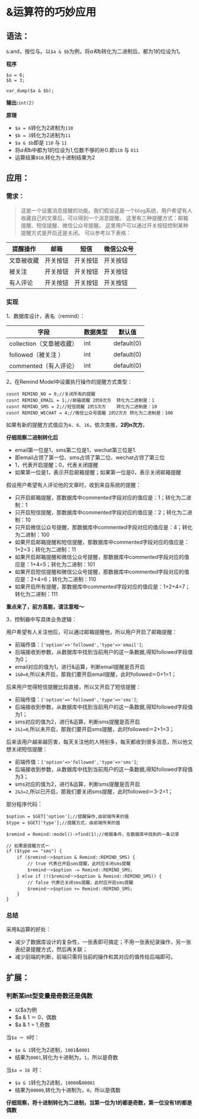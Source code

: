 # &运算符的巧妙应用

## 语法：
`&`:and，按位与。以`$a & $b`为例，将$a和$b转化为二进制后，都为1的位设为1。

**程序**

```
$a = 6;
$b = 3;

var_dump($a & $b);
```

**输出:**`int(2)`

**原理** 

+ `$a = 6`转化为2进制为`110`
+ `$b = 3`转化为2进制为`11`
+ `$a & $b`即是 `110` 与 `11`
+ 将$a和$b中都为1的位设为1,位数不够的补0.即`110` 与 `011`
+ 运算结果`010`,转化为十进制结果为2


## 应用：

### 需求：
> 这是一个设置消息提醒的功能。我们假设这是一个blog系统，用户希望有人收藏自己的文章后，可以得到一个消息提醒。
这里有三种提醒方式：邮箱提醒、短信提醒、微信公众号提醒。
这里用户可以通过开关按钮控制某种提醒方式是开启还是关闭。
可以参考以下表格：

| 提醒操作  |   邮箱   |    短信  | 微信公众号 | 
|---------|----------|---------|---------|
| 文章被收藏 | 开关按钮   | 开关按钮 | 开关按钮 |
|  被关注   | 开关按钮   | 开关按钮 | 开关按钮 |
|  有人评论 | 开关按钮   | 开关按钮 | 开关按钮 |

### 实现
1、数据库设计，表名（remind）：

| 字段  | 数据类型 | 默认值 |
|------|---------|-------|
| collection（文章被收藏）| int |default(0)|
| followed（被关注 ）    | int |default(0)|
| commented（有人评论）  | int |default(0)|

2、在Remind Model中设置执行操作的提醒方式类型：

```
cosnt REMIND_NO = 0;//关闭所有的提醒 
cosnt REMIND_EMAIL = 1;//邮箱提醒 2的0次方  转化为二进制是：1
cosnt REMIND_SMS = 2;//短信提醒 2的1次方    转化为二进制是：10
cosnt REMIND_WECHAT = 4;//微信公众号提醒 2的2次方 转化为二进制是：100
```
如果有新的提醒方式值应为`4`、`8`、`16`，依次类推，**2的n次方**。

**仔细观察二进制转化后** 

+ email第一位是1，sms第二位是1，wechat第三位是1.
+ 即email占领了第一位、sms占领了第二位、wechat占领了第三位
+ 1，代表开启提醒；0，代表关闭提醒
+ 如果第一位是1，表示开启邮箱提醒；如果第一位是0，表示关闭邮箱提醒


假设用户希望有人评论他的文章时，收到来自系统的提醒：

+ 只开启邮箱提醒，那数据库中commented字段对应的值应是：1；转化为二进制：1
+ 只开启短信提醒，那数据库中commented字段对应的值应是：2；转化为二进制：10
+ 只开启微信公众号提醒，那数据库中commented字段对应的值应是：4；转化为二进制：100
+ 如果开启邮箱提醒和短信提醒，那数据库中commented字段对应的值应是：1+2=3；转化为二进制：11
+ 如果开启邮箱提醒和微信公众号提醒，那数据库中commented字段对应的值应是：1+4=5；转化为二进制：101
+ 如果开启短信提醒和微信公众号提醒，那数据库中commented字段对应的值应是：2+4=6；转化为二进制：110
+ 如果开启所有提醒，那数据库中commented字段对应的值应是：1+2+4=7；转化为二进制：111

**重点来了，前方高能，请注意啦～**

3、控制器中写具体业务逻辑：

用户希望有人关注他后，可以通过邮箱提醒他，所以用户开启了邮箱提醒：

+ 前端传值：`['option'=>'followed','type'=>'email']`;
+ 后端接收到参数，从数据库中找到当前用户的这一条数据,得知followed字段值为0；
+ email对应的值为1，进行&运算，判断email提醒是否开启
+ `1&0=0`,所以未开启，那我们要开启email提醒，此时followed＝0+1=1；

后来用户觉得短信提醒比较直接，所以又开启了短信提醒：

+ 前端传值：`['option'=>'followed','type'=>'sms']`;
+ 后端接收到参数，从数据库中找到当前用户的这一条数据,得知followed字段值为1；
+ sms对应的值为2，进行&运算，判断sms提醒是否开启
+ `2&1=0`,所以未开启，那我们要开启sms提醒，此时followed＝2+1=3；

后来该用户越来越厉害，每天关注他的人特别多，每天都收到很多消息，所以他又想关闭短信提醒：

+ 前端传值：`['option'=>'followed','type'=>'sms']`;
+ 后端接收到参数，从数据库中找到当前用户的这一条数据,得知followed字段值为3；
+ sms对应的值为2，进行&运算，判断sms提醒是否开启
+ `2&3=2`,所以已开启，那我们要关闭sms提醒，此时followed＝3-2=1；

部分程序代码：

```
$option = $GET['option'];//提醒操作,由前端传来的值
$type = $GET['type'];//提醒方式，由前端传来的值

$remind = Remind::model()->find(1);//根据条件，在数据库中找到的一条记录

// 如果是提醒方式一
if ($type == "sms") {
	if ($remind－>$option & Remind::REMIND_SMS) {
		// true 代表已开启sms提醒，此时应关闭sms提醒
		$remind－>$option -= Remind::REMIND_SMS;
	} else if (!($remind－>$option & Remind::REMIND_SMS)) {
		// false 代表已关闭sms提醒，此时应开启sms提醒
		$remind－>$option += Remind::REMIND_SMS;
	}
}
```

### 总结
采用&运算的好处：

+ 减少了数据库设计的复杂性，一张表即可搞定；不用一张表纪录操作，另一张表纪录提醒方式，然后再关联；
+ 减少前端的判断，前端只需将当前的操作和其对应的值传给后端即可。

## 扩展：
### 判断某int型变量是奇数还是偶数

+ 以$a为例
+ $a & 1 ＝ 0，偶数
+ $a & 1 = 1,奇数

当`$a ＝ 9`时：

+ `$a & 1`转化为2进制，`1001`&`0001`
+ 结果为`0001`,转化为十进制为，`1`，所以是奇数

当`$a = 16 `时：

+ `$a & 1`转化为2进制，`10000`&`00001`
+ 结果为`00000`,转化为十进制为，`0`，所以是偶数

**仔细观察，将十进制转化为二进制，当第一位为1的都是奇数，第一位没有1的都是偶数**
